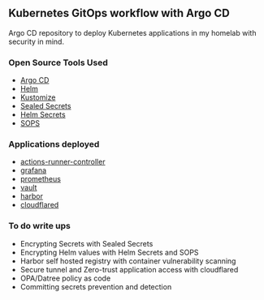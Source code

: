 <!-- ABOUT THE PROJECT -->
## Kubernetes GitOps workflow with Argo CD

Argo CD repository to deploy Kubernetes applications in my homelab with security in mind.

### Open Source Tools Used
* [Argo CD](https://argo-cd.readthedocs.io/en/stable/)
* [Helm](https://helm.sh/)
* [Kustomize](https://kustomize.io/)
* [Sealed Secrets](https://github.com/bitnami-labs/sealed-secrets)
* [Helm Secrets](https://github.com/jkroepke/helm-secrets)
* [SOPS](https://github.com/mozilla/sops)

### Applications deployed
* [actions-runner-controller](https://github.com/actions-runner-controller/actions-runner-controller)
* [grafana](https://grafana.com/)
* [prometheus](https://prometheus.io/)
* [vault](https://www.vaultproject.io/)
* [harbor](http://harbor.io/)
* [cloudflared](https://github.com/cloudflare/cloudflared)

### To do write ups
* Encrypting Secrets with Sealed Secrets
* Encrypting Helm values with Helm Secrets and SOPS
* Harbor self hosted registry with container vulnerability scanning
* Secure tunnel and Zero-trust application access with cloudflared
* OPA/Datree policy as code
* Committing secrets prevention and detection
